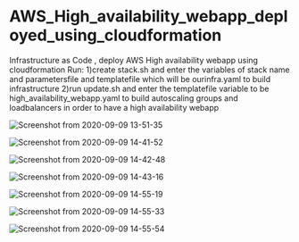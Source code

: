 # AWS_High_availability_webapp_deployed_using_cloudformation
Infrastructure as Code , deploy AWS High availability webapp using cloudformation
Run:
1)create stack.sh and enter the variables of stack name and parametersfile and templatefile which will be ourinfra.yaml to build infrastructure 
2)run update.sh and enter the templatefile variable to be high_availability_webapp.yaml to build autoscaling groups and loadbalancers in order to have a high availability webapp

![Screenshot from 2020-09-09 13-51-35](https://user-images.githubusercontent.com/68178003/100713622-3e2e7680-33bd-11eb-838c-8232832445df.png)

![Screenshot from 2020-09-09 14-41-52](https://user-images.githubusercontent.com/68178003/100713631-4090d080-33bd-11eb-8180-f2bafa2b20ec.png)

![Screenshot from 2020-09-09 14-42-48](https://user-images.githubusercontent.com/68178003/100713672-4f778300-33bd-11eb-902f-823a9b57a19c.png)

![Screenshot from 2020-09-09 14-43-16](https://user-images.githubusercontent.com/68178003/100713678-530b0a00-33bd-11eb-989b-ff4ebb88b994.png)

![Screenshot from 2020-09-09 14-55-19](https://user-images.githubusercontent.com/68178003/100713690-556d6400-33bd-11eb-9da0-cbd3056d1551.png)

![Screenshot from 2020-09-09 14-55-33](https://user-images.githubusercontent.com/68178003/100713703-59998180-33bd-11eb-8005-b288a24760c4.png)

![Screenshot from 2020-09-09 14-55-54](https://user-images.githubusercontent.com/68178003/100713707-5d2d0880-33bd-11eb-8268-c185e33e50e0.png)
